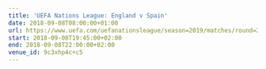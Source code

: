 ```yaml
---
title: 'UEFA Nations League: England v Spain'
date: 2018-09-08T08:00:00+01:00
url: https://www.uefa.com/uefanationsleague/season=2019/matches/round=2000959/match=2024042/
start: 2018-09-08T19:45:00+02:00
end: 2018-09-08T22:00:00+02:00
venue_id: 9c3xhp4c+c5
---
```

